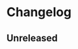 <!--
SPDX-FileCopyrightText: Copyright © 2025 Serban Giuroiu <giuroiu@gmail.com>
SPDX-License-Identifier: MIT
-->

# Changelog

## Unreleased
